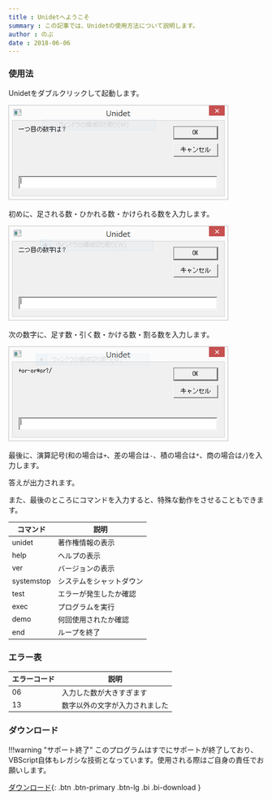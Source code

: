 ```yaml
---
title : Unidetへようこそ
summary : この記事では、Unidetの使用方法について説明します。
author : のぶ
date : 2018-06-06
---
```

### 使用法
Unidetをダブルクリックして起動します。

![一つ目の数字](./media/%E3%82%AD%E3%83%A3%E3%83%97%E3%83%81%E3%83%A31.PNG)

初めに、足される数・ひかれる数・かけられる数を入力します。

![二つ目の数字](./media/%E3%82%AD%E3%83%A3%E3%83%97%E3%83%81%E3%83%A32.PNG)

次の数字に、足す数・引く数・かける数・割る数を入力します。

![記号入力](./media/%E3%82%AD%E3%83%A3%E3%83%97%E3%83%81%E3%83%A33.PNG)

最後に、演算記号(和の場合は`+`、差の場合は`-`、積の場合は`*`、商の場合は`/`)を入力します。

答えが出力されます。

また、最後のところにコマンドを入力すると、特殊な動作をさせることもできます。

|コマンド|説明|
|---|---|
|unidet|著作権情報の表示|
|help|ヘルプの表示|
|ver|バージョンの表示|
|systemstop|システムをシャットダウン|
|test|エラーが発生したか確認|
|exec|プログラムを実行|
|demo|何回使用されたか確認|
|end|ループを終了|

### エラー表
|エラーコード|説明|
|---|---|
|06|入力した数が大きすぎます|
|13|数字以外の文字が入力されました|

### ダウンロード
!!!warning "サポート終了"
    このプログラムはすでにサポートが終了しており、VBScript自体もレガシな技術となっています。使用される際はご自身の責任でお願いします。

[ ダウンロード](https://download.wsoft.ws/WS00155){: .btn .btn-primary .btn-lg .bi .bi-download }